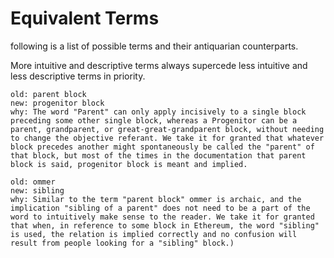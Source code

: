 # Equivalent Terms

following is a list of possible terms and their antiquarian counterparts.

More intuitive and descriptive terms always supercede less intuitive and less descriptive terms in priority.

```
old: parent block
new: progenitor block
why: The word "Parent" can only apply incisively to a single block preceding some other single block, whereas a Progenitor can be a parent, grandparent, or great-great-grandparent block, without needing to change the objective referant. We take it for granted that whatever block precedes another might spontaneously be called the "parent" of that block, but most of the times in the documentation that parent block is said, progenitor block is meant and implied.
```

```
old: ommer
new: sibling
why: Similar to the term "parent block" ommer is archaic, and the implication "sibling of a parent" does not need to be a part of the word to intuitively make sense to the reader. We take it for granted that when, in reference to some block in Ethereum, the word "sibling" is used, the relation is implied correctly and no confusion will result from people looking for a "sibling" block.) 
```
